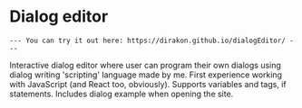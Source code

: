 # Dialog editor
    --- You can try it out here: https://dirakon.github.io/dialogEditor/ ---
Interactive dialog editor where user can program their own dialogs using dialog writing 'scripting' language made by me. First experience working with JavaScript (and React too, obviously). Supports variables and tags, if statements. Includes dialog example when opening the site.
